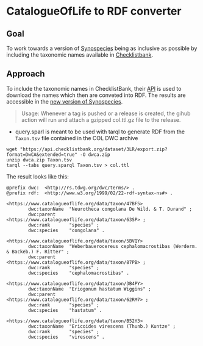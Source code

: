 # CatalogueOfLife to RDF converter

## Goal
To work towards a version of [Synospecies](https://synospecies.plazi.org/) being as inclusive as possible by including the taxonomic names available in [Checklistbank](https://www.checklistbank.org/). 

## Approach
To include the taxonomic names in ChecklistBank, their [API](https://api.checklistbank.org/) is used to download the names which then are conveted into RDF. The results are accessible in the [new version of Synospecies](https://synospecies.plazi.org/next/).

> Usage: Whenever a tag is pushed or a release is created, the gihub action will run and attach a gzipped col.ttl.gz file to the release.

- query.sparl is meant to be used with tarql to generate RDF from the `Taxon.tsv` file contained in the COL DWC archive

```
wget "https://api.checklistbank.org/dataset/3LR/export.zip?format=DwCA&extended=true" -O dwca.zip
unzip dwca.zip Taxon.tsv
tarql --tabs query.sparql Taxon.tsv > col.ttl
```

The result looks like this:
```turtle
@prefix dwc:  <http://rs.tdwg.org/dwc/terms/> .
@prefix rdf:  <http://www.w3.org/1999/02/22-rdf-syntax-ns#> .

<https://www.catalogueoflife.org/data/taxon/47BF5>
        dwc:taxonName  "Neurotheca congolana De Wild. & T. Durand" ;
        dwc:parent     <https://www.catalogueoflife.org/data/taxon/63SP> ;
        dwc:rank       "species" ;
        dwc:species    "congolana" .

<https://www.catalogueoflife.org/data/taxon/5BVQY>
        dwc:taxonName  "Weberbauerocereus cephalomacrostibas (Werderm. & Backeb.) F. Ritter" ;
        dwc:parent     <https://www.catalogueoflife.org/data/taxon/87PB> ;
        dwc:rank       "species" ;
        dwc:species    "cephalomacrostibas" .

<https://www.catalogueoflife.org/data/taxon/3B4PY>
        dwc:taxonName  "Eriogonum hastatum Wiggins" ;
        dwc:parent     <https://www.catalogueoflife.org/data/taxon/62RM7> ;
        dwc:rank       "species" ;
        dwc:species    "hastatum" .

<https://www.catalogueoflife.org/data/taxon/B52Y3>
        dwc:taxonName  "Ericoides virescens (Thunb.) Kuntze" ;
        dwc:rank       "species" ;
        dwc:species    "virescens" .
```
